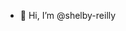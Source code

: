 - 👋 Hi, I’m @shelby-reilly

<!---
shelby-reilly/shelby-reilly is a ✨ special ✨ repository because its `README.md` (this file) appears on your GitHub profile.
You can click the Preview link to take a look at your changes.
--->
